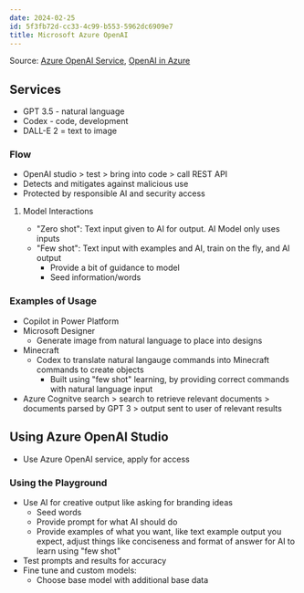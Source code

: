 ```yaml
---
date: 2024-02-25
id: 5f3fb72d-cc33-4c99-b553-5962dc6909e7
title: Microsoft Azure OpenAI
---
```


Source: [Azure OpenAI
Service](https://azure.microsoft.com/en-us/products/cognitive-services/openai-service),
[OpenAI in Azure](https://www.youtube.com/watch?v=3t3qZu1Dy1k)

## Services

- GPT 3.5 - natural language
- Codex - code, development
- DALL-E 2 = text to image

### Flow

- OpenAI studio \> test \> bring into code \> call REST API
- Detects and mitigates against malicious use
- Protected by responsible AI and security access

1.  Model Interactions

    - "Zero shot": Text input given to AI for output. AI Model only uses
      inputs
    - "Few shot": Text input with examples and AI, train on the fly, and
      AI output
      - Provide a bit of guidance to model
      - Seed information/words

### Examples of Usage

- Copilot in Power Platform
- Microsoft Designer
  - Generate image from natural language to place into designs
- Minecraft
  - Codex to translate natural langauge commands into Minecraft commands
    to create objects
    - Built using "few shot" learning, by providing correct commands
      with natural language input
- Azure Cognitve search \> search to retrieve relevant documents \>
  documents parsed by GPT 3 \> output sent to user of relevant results

## Using Azure OpenAI Studio

- Use Azure OpenAI service, apply for access

### Using the Playground

- Use AI for creative output like asking for branding ideas
  - Seed words
  - Provide prompt for what AI should do
  - Provide examples of what you want, like text example output you
    expect, adjust things like conciseness and format of answer for AI
    to learn using "few shot"
- Test prompts and results for accuracy
- Fine tune and custom models:
  - Choose base model with additional base data
